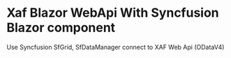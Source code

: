 # Xaf Blazor WebApi With Syncfusion Blazor component
Use Syncfusion SfGrid, SfDataManager connect to XAF Web Api (ODataV4)
